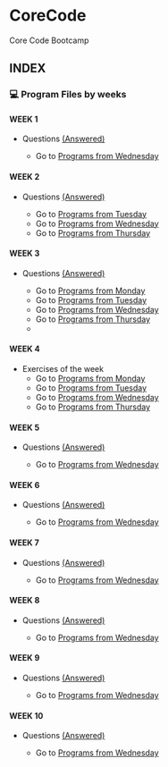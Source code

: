 # CoreCode
Core Code Bootcamp

## INDEX

### 💻 Program Files by weeks
####  WEEK 1
- Questions [(Answered)](https://github.com/Ashleyvv26/CoreCode/tree/main/WeekChallenges/week1)

  - Go to [Programs from Wednesday](https://github.com/Ashleyvv26/CoreCode/tree/main/WeekChallenges/week1/WednesdayFiles)
####  WEEK 2
- Questions [(Answered)](https://github.com/Ashleyvv26/CoreCode/blob/main/WeekChallenges/week2/thursday/README.md)

  - Go to [Programs from Tuesday](https://github.com/Ashleyvv26/CoreCode/tree/main/WeekChallenges/week2/tuesday)
  - Go to [Programs from Wednesday](https://github.com/Ashleyvv26/CoreCode/tree/main/WeekChallenges/week2/wednesday)
  - Go to [Programs from Thursday](https://github.com/Ashleyvv26/CoreCode/tree/main/WeekChallenges/week2/thursday)
####  WEEK 3
- Questions [(Answered)](https://github.com/Ashleyvv26/CoreCode/tree/main/WeekChallenges/week1)

  - Go to [Programs from Monday](https://github.com/Ashleyvv26/CoreCode/tree/main/WeekChallenges/week3/monday)
  - Go to [Programs from Tuesday](https://github.com/Ashleyvv26/CoreCode/tree/main/WeekChallenges/week3/tuesday)
  - Go to [Programs from Wednesday](https://github.com/Ashleyvv26/CoreCode/tree/main/WeekChallenges/week3/wednesday)
  - Go to [Programs from Thursday](https://github.com/Ashleyvv26/CoreCode/tree/main/WeekChallenges/week3/thursday)
  - 
####  WEEK 4
- Exercises of the week
  - Go to [Programs from Monday](https://github.com/Ashleyvv26/CoreCode/tree/main/WeekChallenges/week4/monday)
  - Go to [Programs from Tuesday](https://github.com/Ashleyvv26/CoreCode/tree/main/WeekChallenges/week4/tuesday)
  - Go to [Programs from Wednesday](https://github.com/Ashleyvv26/CoreCode/tree/main/WeekChallenges/week4/wednesday)
  - Go to [Programs from Thursday](https://github.com/Ashleyvv26/CoreCode/tree/main/WeekChallenges/week4/thursday)
  
####  WEEK 5
- Questions [(Answered)](https://github.com/Ashleyvv26/CoreCode/tree/main/WeekChallenges/week1)

  - Go to [Programs from Wednesday](https://github.com/Ashleyvv26/CoreCode/tree/main/WeekChallenges/week1/WednesdayFiles)
 ####  WEEK 6
- Questions [(Answered)](https://github.com/Ashleyvv26/CoreCode/tree/main/WeekChallenges/week1)

  - Go to [Programs from Wednesday](https://github.com/Ashleyvv26/CoreCode/tree/main/WeekChallenges/week1/WednesdayFiles)
####  WEEK 7
- Questions [(Answered)](https://github.com/Ashleyvv26/CoreCode/tree/main/WeekChallenges/week1)

  - Go to [Programs from Wednesday](https://github.com/Ashleyvv26/CoreCode/tree/main/WeekChallenges/week1/WednesdayFiles)
####  WEEK 8
- Questions [(Answered)](https://github.com/Ashleyvv26/CoreCode/tree/main/WeekChallenges/week1)

  - Go to [Programs from Wednesday](https://github.com/Ashleyvv26/CoreCode/tree/main/WeekChallenges/week1/WednesdayFiles)
####  WEEK 9
- Questions [(Answered)](https://github.com/Ashleyvv26/CoreCode/tree/main/WeekChallenges/week1)

  - Go to [Programs from Wednesday](https://github.com/Ashleyvv26/CoreCode/tree/main/WeekChallenges/week1/WednesdayFiles)
####  WEEK 10
- Questions [(Answered)](https://github.com/Ashleyvv26/CoreCode/tree/main/WeekChallenges/week1)

  - Go to [Programs from Wednesday](https://github.com/Ashleyvv26/CoreCode/tree/main/WeekChallenges/week1/WednesdayFiles)
